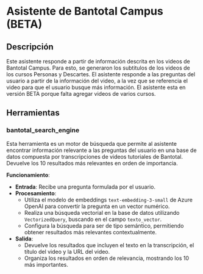 # Asistente de Bantotal Campus (BETA)

## Descripción

Este asistente responde a partir de información descrita en los videos de Bantotal Campus. Para esto, se generaron los subtitulos de los videos de los cursos Personas y Descartes. El asistente responde a las preguntas del usuario a partir de la información del video, a la vez que se referencia el video para que el usuario busque más información. El asistente esta en versión BETA porque falta agregar videos de varios cursos.

## Herramientas

### bantotal_search_engine

Esta herramienta es un motor de búsqueda que permite al asistente encontrar información relevante a las preguntas del usuario en una base de datos compuesta por transcripciones de videos tutoriales de Bantotal. Devuelve los 10 resultados más relevantes en orden de importancia.

**Funcionamiento**:

- **Entrada**: Recibe una pregunta formulada por el usuario.
- **Procesamiento**:
  - Utiliza el modelo de embeddings `text-embedding-3-small` de Azure OpenAI para convertir la pregunta en un vector numérico.
  - Realiza una búsqueda vectorial en la base de datos utilizando `VectorizedQuery`, buscando en el campo `texto_vector`.
  - Configura la búsqueda para ser de tipo semántico, permitiendo obtener resultados más relevantes contextualmente.
- **Salida**:
  - Devuelve los resultados que incluyen el texto en la transcripción, el título del video y la URL del video.
  - Organiza los resultados en orden de relevancia, mostrando los 10 más importantes.
